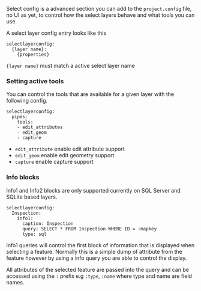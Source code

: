 Select config is a advanced section you can add to the `project.config` file, no UI as yet, to control how the select layers behave and what tools you can use.

A select layer config entry looks like this

```
selectlayerconfig:
  {layer name}:
    {properties}
```

`{layer name}` must match a active select layer name

### Setting active tools

You can control the tools that are available for a given layer with the following config. 

```
selectlayerconfig:
  pipes:
    tools:
    - edit_attributes
    - edit_geom
    - capture
```

* `edit_attribute` enable edit attribute support
* `edit_geom` enable edit geometry support
* `capture` enable capture support

### Info blocks

Info1 and Info2 blocks are only supported currently on SQL Server and SQLite based layers.

```
selectlayerconfig:
  Inspection:
    info1:
      caption: Inspection
      query: SELECT * FROM Inspection WHERE ID = :mapkey
      type: sql
```

Info1 queries will control the first block of information that is displayed when selecting a feature. Normally this is a simple dump of attribute from the feature however by using a info query you are able to control the display. 

All attributes of the selected feature are passed into the query and can be accessed using the `:` prefix e.g `:type`, `:name` where type and name are field names.

